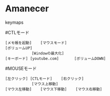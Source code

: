 ﻿# Amanecer  
      
keymaps  
 
  
#CTLモード  
  
    [メモ帳を起動]	[マウスモード]	
	[ボリュームUP]  
      	        [Windowの最大化]  
    [キーボード]	[youtube.com]		[ボリュームDOWN]  
  
  
  
#MOUSEモード  
  
    [左クリック]	[CTLモード]	[右クリック]  
        		[マウス上移動]      
    [マウス左移動]	[マウス下移動]	[マウス右移動]